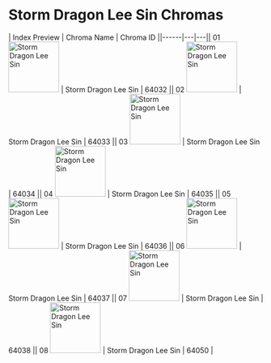 # Storm Dragon Lee Sin Chromas

| Index  Preview | Chroma Name | Chroma ID ||------|---|---|| 01  <img src='https://raw.communitydragon.org/latest/plugins/rcp-be-lol-game-data/global/default/v1/champion-chroma-images/64/64032.png' alt='Storm Dragon Lee Sin' width='100'> | Storm Dragon Lee Sin | 64032 || 02  <img src='https://raw.communitydragon.org/latest/plugins/rcp-be-lol-game-data/global/default/v1/champion-chroma-images/64/64033.png' alt='Storm Dragon Lee Sin' width='100'> | Storm Dragon Lee Sin | 64033 || 03  <img src='https://raw.communitydragon.org/latest/plugins/rcp-be-lol-game-data/global/default/v1/champion-chroma-images/64/64034.png' alt='Storm Dragon Lee Sin' width='100'> | Storm Dragon Lee Sin | 64034 || 04  <img src='https://raw.communitydragon.org/latest/plugins/rcp-be-lol-game-data/global/default/v1/champion-chroma-images/64/64035.png' alt='Storm Dragon Lee Sin' width='100'> | Storm Dragon Lee Sin | 64035 || 05  <img src='https://raw.communitydragon.org/latest/plugins/rcp-be-lol-game-data/global/default/v1/champion-chroma-images/64/64036.png' alt='Storm Dragon Lee Sin' width='100'> | Storm Dragon Lee Sin | 64036 || 06  <img src='https://raw.communitydragon.org/latest/plugins/rcp-be-lol-game-data/global/default/v1/champion-chroma-images/64/64037.png' alt='Storm Dragon Lee Sin' width='100'> | Storm Dragon Lee Sin | 64037 || 07  <img src='https://raw.communitydragon.org/latest/plugins/rcp-be-lol-game-data/global/default/v1/champion-chroma-images/64/64038.png' alt='Storm Dragon Lee Sin' width='100'> | Storm Dragon Lee Sin | 64038 || 08  <img src='https://raw.communitydragon.org/latest/plugins/rcp-be-lol-game-data/global/default/v1/champion-chroma-images/64/64050.png' alt='Storm Dragon Lee Sin' width='100'> | Storm Dragon Lee Sin | 64050 |